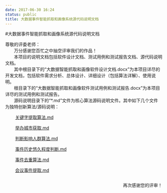 ```yaml
---
date: 2017-06-30 16:24
status: public
title: 大数据事件智能抓取和画像系统源代码说明文档
---
```


#大数据事件智能抓取和画像系统源代码说明文档

尊敬的评委老师：  
&emsp;&emsp;万分感谢您百忙之中抽空评审我们的作品！  
&emsp;&emsp;本项目的说明文档包括软件设计文档、测试用例和测试报告文档、源代码说明文档。  
&emsp;&emsp;其中根目录下的“大数据智能抓取和画像软件设计文档.docx”为本项目详尽的开发文档，包括软件需求分析、总体设计、详细设计（包括算法详解）、使用说明。  
&emsp;&emsp;根目录下的“大数据智能抓取和画像软件测试用例和测试报告.docx”为本项目详尽的测试用例和测试报告。  
&emsp;&emsp;源码说明目录下的“*.md”文件为核心算法源码说明文件。其中如下几个文件为独特创新算法/源码说明：

&emsp;&emsp; [关键字提取算法.md](/源代码说明/关键字提取算法.md)

&emsp;&emsp; [举办城市获取.md](/源代码说明/举办城市获取.md)
  
&emsp;&emsp; [判断影响人群算法.md](/源代码说明/判断影响人群算法.md)
  
&emsp;&emsp; [事件历史悠久程度判断.md](/源代码说明/事件历史悠久程度判断.md)
  
&emsp;&emsp; [事件去重算法.md](/源代码说明/事件去重算法.md)
  
&emsp;&emsp; [会议事件提取.md](/源代码说明/会议事件提取.md)

                                            
<p style="float:right">再次感谢您的评审！</p>